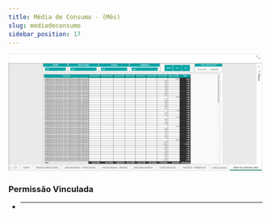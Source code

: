 ```yaml
---
title: Média de Consumo - (Mês)
slug: mediadeconsumo
sidebar_position: 17
---
```


![Alt text](image-16.png)





### Permissão Vinculada

- ****